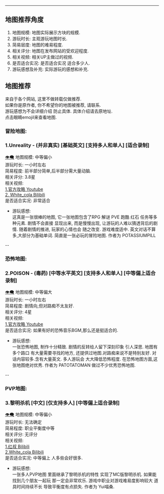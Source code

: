 -----------------------

## 地图推荐角度
1) 地图规模: 地图实际展示方块的规模.
2) 游玩时长: 主观游玩地图时长.
3) 简易层度: 地图的难易程度.
4) 相关评分: 地图在发布网站的受欢迎程度.
5) 相关视频: 相关UP主做过的视频.
6) 是否适合实况: 是否适合实况 适合多少人.
7) 游玩感想及补充: 实际游玩的感想和补充.

## 地图推荐
来自于各个网站, 这里不做转载仅做推荐.  
如果你是原作者, 你不希望你的地图被推荐, 请联系.  
游玩感想为不会详细介绍 防止具体. 具体介绍请去原地址.    
点击眼睛emojil来查看地图.

### 冒险地图:
### 1.Unreality - (并非真实) [基础英文] [支持多人和单人] [适合录制]
[👁‍🗨](https://www.minecraftmaps.com/adventure-maps/unreality)
地图规模: 中等偏小   
游玩时长: 一小时左右   
简易程度: 前半部分简单,后半部分需大量动脑.   
相关评分: 3.8星   
相关视频:    
[1.官方攻略 Youtube](https://www.youtube.com/watch?v=2SKXvABmTKE)   
[2. White_cola Bilibili](https://space.bilibili.com/20652575/channel/detail?cid=167346)   
是否适合实况: 非常适合   
- 游玩感想:    
  这真是一张很棒的地图, 它一张地图包含了RPG 解谜 PVE 跑酷 红石 任务等多种元素. 剧情不会直接
  显现出来, 而是慢慢出现, 让游玩的人难以猜透背后的剧情. 随着剧情的推进, 玩家的心情也会
  随之改变. 游戏难度适中. 英文对话不算多,大部分为基础单词.  简直是一张必玩的冒险地图. 作者为 POTASSIUMPILL

--

### 恐怖地图:
### 2.POISON - (毒药) [中等水平英文] [支持多人和单人] [中等偏上适合录制]
[👁‍🗨](https://www.minecraftmaps.com/horror-maps/poison)
地图规模: 中等偏大  
游玩时长: 一小时左右   
简易程度: 剧情向,但对路痴不太友好.   
相关评分: 4星   
相关视频:    
[1.官方攻略 Youtube](https://www.youtube.com/watch?v=Y-WNFCkGF0s)    
是否适合实况: 如果有好的恐怖音乐BGM,那么还是挺适合的.   
- 游玩感想:    
  一张恐怖地图, 制作十分精致. 剧情的反转给人留下深刻印象 引人深思. 地图有多个路口
  有大量需要寻找的地方, 还提供过地图.对路痴来说不是特别友好. 对话内容较多.含有大量英文. 多人游玩会
  大大降低恐怖程度. 在恐怖地图方面,这张地图绝对优秀. 作者为 PATOTATOMAN 做过不少优秀恐怖地图.
  
--

### PVP地图:
### 3.黎明杀机 [中文] [仅支持多人] [中等偏上适合录制]
[👁‍🗨](https://www.mcbbs.net/thread-964333-1-3.html)
地图规模: 中等偏小  
游玩时长: 无法确定   
简易程度: 职业平衡度中等   
相关评分: 无评分   
相关视频:    
[1.红叔 Bilibili](https://www.bilibili.com/video/BV1Lh41117tC)    
[2.White_cola Bilibili](https://www.bilibili.com/video/BV1sy4y1n7kN)    
是否适合实况: 中等偏上 人多些会好很多.   
- 游玩感想:    
  一张多人PVP地图 里面继承了黎明杀机的特性 实现了MC版黎明杀机. 如果能找到几个朋友一起玩
  那一定会非常欢乐. 游戏中职业对游戏难易度影响较大 道具时间持续不长 导致平衡度有点损失.
  作者为 Yui喵桑.
  



